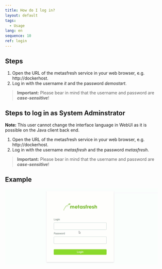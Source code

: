 ```yaml
---
title: How do I log in?
layout: default
tags:
  - Usage
lang: en
sequence: 10
ref: login
---
```


## Steps
1. Open the URL of the metasfresh service in your web browser, e.g. http://dockerhost.
1. Log in with the username *it* and the password *demostart*.
 >**Important:** Please bear in mind that the username and password are ***case-sensitive***!

## Steps to log in as System Adminstrator
**Note:** This user cannot change the interface language in WebUI as it is possible on the Java client back end.

1. Open the URL of the metasfresh service in your web browser, e.g. http://dockerhost.
1. Log in with the username *metasfresh* and the password *metasfresh*.
 >**Important:** Please bear in mind that the username and password are ***case-sensitive***!

## Example
![](assets/login_en.gif)
